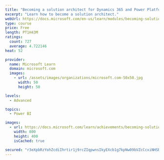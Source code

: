 ```yaml
---
title: "Becoming a solution architect for Dynamics 365 and Power Platform"
excerpt: "Learn how to become a solution architect."
webUrl: https://docs.microsoft.com/en-us/learn/modules/becoming-solution-architect/
type: course
price: Free
length: PT1H43M
ratings:
  count: 727
  average: 4.722146
heat: 52

provider:
  name: Microsoft Learn
  domain: microsoft.com
  images:
    - url: /assets/images/organizations/microsoft.com-50x50.jpg
      width: 50
      height: 50

levels:
  - Advanced

topics:
  - Power BI

images:
  - url: https://docs.microsoft.com/learn/achievements/becoming-solution-architect-social.png
    width: 800
    height: 400
    isCached: true

secured: "r3eXpbRzYohZcdiIhrtir1j9rcZIqpwnsIkyEXcb1g7kpNw09bVZcCcxiNHSRvDPeTrkABxaqO+tW3DD4OG+4GUVhYsbk5R+frbtth0Rp8iAXQXaoELpUNH25Bu2fp0mh0aTrhabX62TYYUtnB9AxGNz06xj9D3zaX1PCwAx7J0w5RN8g35A4MRBmBfGIuFZxEVJFjF1efB0FVSu3zyagY+DhK9XcSewfURj9/RGVj7fAkKFHBgtiiblD388B4zvengmQyoyJ0G2TjGSP/jY8DlTF9rEtrsM+VqHRU1RWXNIT1TEvEnfKDnc5QQCAyxYuyELYAcB+JRT4ZUOisM44Ik2OaNwHltYved1ZmOG+uL7q2bOGhxOWA6ZOyKw23z4qVjt5hgkacHfCKcgTZmXeWlmT7WfpkDrXLHVnCxZ7lM=;4/fTco8NVrWABpQMpV7Ogw=="
---
```


